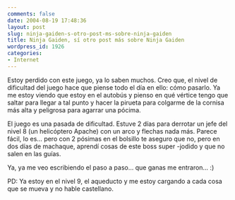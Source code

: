 ```yaml
---
comments: false
date: 2004-08-19 17:48:36
layout: post
slug: ninja-gaiden-s-otro-post-ms-sobre-ninja-gaiden
title: Ninja Gaiden, sí otro post más sobre Ninja Gaiden
wordpress_id: 1926
categories:
- Internet
---
```


Estoy perdido con este juego, ya lo saben muchos. Creo que, el nivel de dificultad del juego hace que piense todo el día en ello: cómo pasarlo. Ya me estoy viendo que estoy en el autobús y pienso en qué vértice tengo que saltar para llegar a tal punto y hacer la pirueta para colgarme de la cornisa más alta y peligrosa para agarrar una pócima.





El juego es una pasada de dificultad. Estuve 2 días para derrotar un jefe del nivel 8 (un helicóptero Apache) con un arco y flechas nada más. Parece fácil, lo es… pero con 2 pósimas en el bolsillo te aseguro que no, pero en dos días de machaque, aprendí cosas de este boss super -jodido y que no salen en las guías.





Ya, ya me veo escribiendo el paso a paso… que ganas me entraron… :)





PD: Ya estoy en el nivel 9, el aqueducto y me estoy cargando a cada cosa que se mueva y no hable castellano.




 
